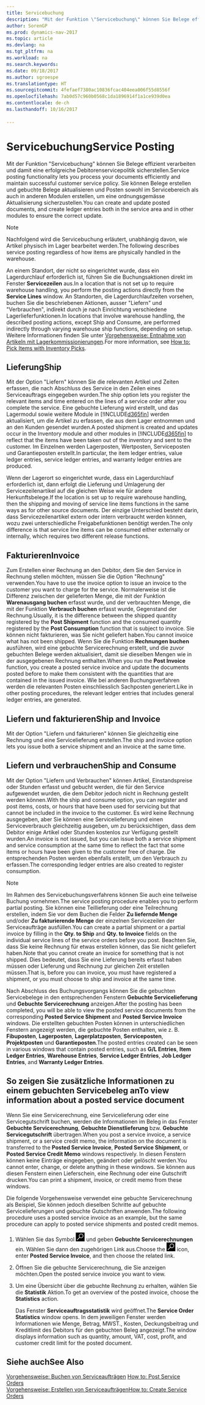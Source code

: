 ```yaml
---
title: Servicebuchung
description: "Mit der Funktion \"Servicebuchung\" können Sie Belege effizient verarbeiten und damit eine erfolgreiche Debitorenservicepolitik sicherstellen. Sie können Belege erstellen und gebuchte Belege aktualisieren und Posten sowohl im Servicebereich als auch in anderen Modulen erstellen, um eine ordnungsgemässe Aktualisierung sicherzustellen."
author: SorenGP
ms.prod: dynamics-nav-2017
ms.topic: article
ms.devlang: na
ms.tgt_pltfrm: na
ms.workload: na
ms.search.keywords: 
ms.date: 09/18/2017
ms.author: sgroespe
ms.translationtype: HT
ms.sourcegitcommit: 4fefaef7380ac10836fcac404eea006f55d8556f
ms.openlocfilehash: 7ab0d57c960b0568c1da1896914f1a1ce939d0ea
ms.contentlocale: de-ch
ms.lasthandoff: 10/16/2017

---
```

# <a name="service-posting"></a><span data-ttu-id="65b81-104">Servicebuchung</span><span class="sxs-lookup"><span data-stu-id="65b81-104">Service Posting</span></span>
<span data-ttu-id="65b81-105">Mit der Funktion "Servicebuchung" können Sie Belege effizient verarbeiten und damit eine erfolgreiche Debitorenservicepolitik sicherstellen.</span><span class="sxs-lookup"><span data-stu-id="65b81-105">Service posting functionality lets you process your documents efficiently and maintain successful customer service policy.</span></span> <span data-ttu-id="65b81-106">Sie können Belege erstellen und gebuchte Belege aktualisieren und Posten sowohl im Servicebereich als auch in anderen Modulen erstellen, um eine ordnungsgemässe Aktualisierung sicherzustellen.</span><span class="sxs-lookup"><span data-stu-id="65b81-106">You can create and update posted documents, and create ledger entries both in the service area and in other modules to ensure the correct update.</span></span>  

> [!NOTE]  
>  <span data-ttu-id="65b81-107">Nachfolgend wird die Servicebuchung erläutert, unabhängig davon, wie Artikel physisch im Lager bearbeitet werden.</span><span class="sxs-lookup"><span data-stu-id="65b81-107">The following describes service posting regardless of how items are physically handled in the warehouse.</span></span>  
>   
>  <span data-ttu-id="65b81-108">An einem Standort, der nicht so eingerichtet wurde, dass ein Lagerdurchlauf erforderlich ist, führen Sie die Buchungsaktionen direkt im Fenster **Servicezeilen**  aus.</span><span class="sxs-lookup"><span data-stu-id="65b81-108">In a location that is not set up to require warehouse handling, you perform the posting actions directly from the **Service Lines** window.</span></span> <span data-ttu-id="65b81-109">An Standorten, die Lagerdurchlaufzeiten vorsehen, buchen Sie die beschriebenen Aktionen, ausser "Liefern" und "Verbrauchen", indirekt durch je nach Einrichtung verschiedene Lagerlieferfunktionen.</span><span class="sxs-lookup"><span data-stu-id="65b81-109">In locations that involve warehouse handling, the described posting actions, except Ship and Consume, are performed indirectly through varying warehouse ship functions, depending on setup.</span></span> <span data-ttu-id="65b81-110">Weitere Informationen finden Sie unter [Vorgehensweise: Entnahme von Artikeln mit Lagerkommissionierungen](warehouse-how-to-pick-items-with-inventory-picks.md).</span><span class="sxs-lookup"><span data-stu-id="65b81-110">For more information, see [How to: Pick Items with Inventory Picks](warehouse-how-to-pick-items-with-inventory-picks.md).</span></span>  

## <a name="ship"></a><span data-ttu-id="65b81-111">Lieferung</span><span class="sxs-lookup"><span data-stu-id="65b81-111">Ship</span></span>  
<span data-ttu-id="65b81-112">Mit der Option "Liefern" können Sie die relevanten Artikel und Zeiten erfassen, die nach Abschluss des Service in den Zeilen eines Serviceauftrags eingegeben wurden.</span><span class="sxs-lookup"><span data-stu-id="65b81-112">The ship option lets you register the relevant items and time entered on the lines of a service order after you complete the service.</span></span> <span data-ttu-id="65b81-113">Eine gebuchte Lieferung wird erstellt, und das Lagermodul sowie weitere Module in [!INCLUDE[d365fin](includes/d365fin_md.md)] werden aktualisiert, um die Artikel zu erfassen, die aus dem Lager entnommen und an den Kunden gesendet wurden.</span><span class="sxs-lookup"><span data-stu-id="65b81-113">A posted shipment is created and updates occur in the Inventory module and other modules in [!INCLUDE[d365fin](includes/d365fin_md.md)] to reflect that the items have been taken out of the inventory and sent to the customer.</span></span> <span data-ttu-id="65b81-114">Im Einzelnen werden Lagerposten, Wertposten, Serviceposten und Garantieposten erstellt.</span><span class="sxs-lookup"><span data-stu-id="65b81-114">In particular, the item ledger entries, value ledger entries, service ledger entries, and warranty ledger entries are produced.</span></span>  

<span data-ttu-id="65b81-115">Wenn der Lagerort so eingerichtet wurde, dass ein Lagerdurchlauf erforderlich ist, dann erfolgt die Lieferung und Umlagerung der Servicezeilenartikel auf die gleichen Weise wie für andere Herkunftsbelege.</span><span class="sxs-lookup"><span data-stu-id="65b81-115">If the location is set up to require warehouse handling, then the shipping and moving of service line items functions in the same ways as for other source documents.</span></span> <span data-ttu-id="65b81-116">Der einzige Unterschied besteht darin, dass Servicezeilenartikel extern oder intern verbraucht werden können, wozu zwei unterschiedliche Freigabefunktionen benötigt werden.</span><span class="sxs-lookup"><span data-stu-id="65b81-116">The only difference is that service line items can be consumed either externally or internally, which requires two different release functions.</span></span>

## <a name="invoice"></a><span data-ttu-id="65b81-117">Fakturieren</span><span class="sxs-lookup"><span data-stu-id="65b81-117">Invoice</span></span>  
<span data-ttu-id="65b81-118">Zum Erstellen einer Rechnung an den Debitor, dem Sie den Service in Rechnung stellen möchten, müssen Sie die Option "Rechnung" verwenden.</span><span class="sxs-lookup"><span data-stu-id="65b81-118">You have to use the invoice option to issue an invoice to the customer you want to charge for the service.</span></span> <span data-ttu-id="65b81-119">Normalerweise ist die Differenz zwischen der gelieferten Menge, die mit der Funktion **Warenausgang buchen** erfasst wurde, und der verbrauchten Menge, die mit der Funktion **Verbrauch buchen** erfasst wurde, Gegenstand der Rechnung.</span><span class="sxs-lookup"><span data-stu-id="65b81-119">Usually, it is the difference between the shipped quantity registered by the **Post Shipment** function and the consumed quantity registered by the **Post Consumption** function that is subject to invoice.</span></span> <span data-ttu-id="65b81-120">Sie können nicht fakturieren, was Sie nicht geliefert haben.</span><span class="sxs-lookup"><span data-stu-id="65b81-120">You cannot invoice what has not been shipped.</span></span> <span data-ttu-id="65b81-121">Wenn Sie die Funktion **Rechnungen buchen** ausführen, wird eine gebuchte Servicerechnung erstellt, und die zuvor gebuchten Belege werden aktualisiert, damit sie dieselben Mengen wie in der ausgegebenen Rechnung enthalten.</span><span class="sxs-lookup"><span data-stu-id="65b81-121">When you run the **Post Invoice** function, you create a posted service invoice and update the documents posted before to make them consistent with the quantities that are contained in the issued invoice.</span></span> <span data-ttu-id="65b81-122">Wie bei anderen Buchungsverfahren werden die relevanten Posten einschliesslich Sachposten generiert.</span><span class="sxs-lookup"><span data-stu-id="65b81-122">Like in other posting procedures, the relevant ledger entries that includes general ledger entries, are generated.</span></span>  

## <a name="ship-and-invoice"></a><span data-ttu-id="65b81-123">Liefern und fakturieren</span><span class="sxs-lookup"><span data-stu-id="65b81-123">Ship and Invoice</span></span>  
<span data-ttu-id="65b81-124">Mit der Option "Liefern und fakturieren" können Sie gleichzeitig eine Rechnung und eine Servicelieferung erstellen.</span><span class="sxs-lookup"><span data-stu-id="65b81-124">The ship and invoice option lets you issue both a service shipment and an invoice at the same time.</span></span>  

## <a name="ship-and-consume"></a><span data-ttu-id="65b81-125">Liefern und verbrauchen</span><span class="sxs-lookup"><span data-stu-id="65b81-125">Ship and Consume</span></span>  
<span data-ttu-id="65b81-126">Mit der Option "Liefern und Verbrauchen" können Artikel, Einstandspreise oder Stunden erfasst und gebucht werden, die für den Service aufgewendet wurden, die dem Debitor jedoch nicht in Rechnung gestellt werden können.</span><span class="sxs-lookup"><span data-stu-id="65b81-126">With the ship and consume option, you can register and post items, costs, or hours that have been used for servicing but that cannot be included in the invoice to the customer.</span></span> <span data-ttu-id="65b81-127">Es wird keine Rechnung ausgegeben, aber Sie können eine Servicelieferung und einen Serviceverbrauch gleichzeitig ausgeben, um zu berücksichtigen, dass dem Debitor einige Artikel oder Stunden kostenlos zur Verfügung gestellt wurden.</span><span class="sxs-lookup"><span data-stu-id="65b81-127">An invoice is not issued, but you can issue both a service shipment and service consumption at the same time to reflect the fact that some items or hours have been given to the customer free of charge.</span></span> <span data-ttu-id="65b81-128">Die entsprechenden Posten werden ebenfalls erstellt, um den Verbrauch zu erfassen.</span><span class="sxs-lookup"><span data-stu-id="65b81-128">The corresponding ledger entries are also created to register consumption.</span></span>  

> [!NOTE]  
>  <span data-ttu-id="65b81-129">Im Rahmen des Servicebuchungsverfahrens können Sie auch eine teilweise Buchung vornehmen.</span><span class="sxs-lookup"><span data-stu-id="65b81-129">The service posting procedure enables you to perform partial posting.</span></span> <span data-ttu-id="65b81-130">Sie können eine Teillieferung oder eine Teilrechnung erstellen, indem Sie vor dem Buchen die Felder **Zu liefernde Menge** und/oder **Zu fakturierende Menge** der einzelnen Servicezeilen der Serviceaufträge ausfüllen.</span><span class="sxs-lookup"><span data-stu-id="65b81-130">You can create a partial shipment or a partial invoice by filling in the **Qty. to Ship** and **Qty. to Invoice** fields on the individual service lines of the service orders before you post.</span></span> <span data-ttu-id="65b81-131">Beachten Sie, dass Sie keine Rechnung für etwas erstellen können, das Sie nicht geliefert haben.</span><span class="sxs-lookup"><span data-stu-id="65b81-131">Note that you cannot create an invoice for something that is not shipped.</span></span> <span data-ttu-id="65b81-132">Dies bedeutet, dass Sie eine Lieferung bereits erfasst haben müssen oder Lieferung und Rechnung zur gleichen Zeit erstellen müssen.</span><span class="sxs-lookup"><span data-stu-id="65b81-132">That is, before you can invoice, you must have registered a shipment, or you must choose to ship and invoice at the same time.</span></span>  

<span data-ttu-id="65b81-133">Nach Abschluss des Buchungsvorgangs können Sie die gebuchten Servicebelege in den entsprechenden Fenstern **Gebuchte Servicelieferung** und **Gebuchte Servicerechnung** anzeigen.</span><span class="sxs-lookup"><span data-stu-id="65b81-133">After the posting has been completed, you will be able to view the posted service documents from the corresponding **Posted Service Shipment** and **Posted Service Invoice** windows.</span></span> <span data-ttu-id="65b81-134">Die erstellten gebuchten Posten können in unterschiedlichen Fenstern angezeigt werden, die gebuchte Posten enthalten, wie z. B. **Fibuposten**, **Lagerposten**, **Lagerplatzposten**, **Serviceposten**, **Projektposten** und **Garantieposten**.</span><span class="sxs-lookup"><span data-stu-id="65b81-134">The posted entries created can be seen in various windows that contain posted entries, such as **G/L Entries**, **Item Ledger Entries**, **Warehouse Entries**, **Service Ledger Entries**, **Job Ledger Entries**, and **Warranty Ledger Entries**.</span></span>  

## <a name="to-view-information-about-a-posted-service-document"></a><span data-ttu-id="65b81-135">So zeigen Sie zusätzliche Informationen zu einem gebuchten Servicebeleg an</span><span class="sxs-lookup"><span data-stu-id="65b81-135">To view information about a posted service document</span></span>  
<span data-ttu-id="65b81-136">Wenn Sie eine Servicerechnung, eine Servicelieferung oder eine Servicegutschrift buchen, werden die Informationen im Beleg in das Fenster **Gebuchte Servicerechnung**, **Gebuchte Dienstlieferung** bzw. **Gebuchte Servicegutschrift** übertragen.</span><span class="sxs-lookup"><span data-stu-id="65b81-136">When you post a service invoice, a service shipment, or a service credit memo, the information on the document is transferred to the **Posted Service Invoice**, **Posted Service Shipment**, or **Posted Service Credit Memo** windows respectively.</span></span> <span data-ttu-id="65b81-137">In diesen Fenstern können keine Einträge eingegeben, geändert oder gelöscht werden.</span><span class="sxs-lookup"><span data-stu-id="65b81-137">You cannot enter, change, or delete anything in these windows.</span></span> <span data-ttu-id="65b81-138">Sie können aus diesen Fenstern einen Lieferschein, eine Rechnung oder eine Gutschrift drucken.</span><span class="sxs-lookup"><span data-stu-id="65b81-138">You can print a shipment, invoice, or credit memo from these windows.</span></span>  

<span data-ttu-id="65b81-139">Die folgende Vorgehensweise verwendet eine gebuchte Servicerechnung als Beispiel, Sie können jedoch dieselben Schritte auf gebuchte Servicelieferungen und gebuchte Gutschriften anwenden.</span><span class="sxs-lookup"><span data-stu-id="65b81-139">The following procedure uses a posted service invoice as an example, but the same procedure can apply to posted service shipments and posted credit memos.</span></span>  

1. <span data-ttu-id="65b81-140">Wählen Sie das Symbol ![Nach Seite oder Bericht suchen](media/ui-search/search_small.png "Nach Seite oder Bericht suchen") und geben **Gebuchte Servicerechnungen** ein. Wählen Sie dann den zugehörigen Link aus.</span><span class="sxs-lookup"><span data-stu-id="65b81-140">Choose the ![Search for Page or Report](media/ui-search/search_small.png "Search for Page or Report icon") icon, enter **Posted Service Invoice**, and then choose the related link.</span></span>  
2. <span data-ttu-id="65b81-141">Öffnen Sie die gebuchte Servicerechnung, die Sie anzeigen möchten.</span><span class="sxs-lookup"><span data-stu-id="65b81-141">Open the posted service invoice you want to view.</span></span>  
3. <span data-ttu-id="65b81-142">Um eine Übersicht über die gebuchte Rechnung zu erhalten, wählen Sie die **Statistik** Aktion.</span><span class="sxs-lookup"><span data-stu-id="65b81-142">To get an overview of the posted invoice, choose the **Statistics** action.</span></span>  

    <span data-ttu-id="65b81-143">Das Fenster **Serviceauftragsstatistik** wird geöffnet.</span><span class="sxs-lookup"><span data-stu-id="65b81-143">The **Service Order Statistics** window opens.</span></span> <span data-ttu-id="65b81-144">In dem jeweiligen Fenster werden Informationen wie Menge, Betrag, MWST., Kosten, Deckungsbeitrag und Kreditlimit des Debitors für den gebuchten Beleg angezeigt.</span><span class="sxs-lookup"><span data-stu-id="65b81-144">The window displays information such as quantity, amount, VAT, cost, profit, and customer credit limit for the posted document.</span></span>

## <a name="see-also"></a><span data-ttu-id="65b81-145">Siehe auch</span><span class="sxs-lookup"><span data-stu-id="65b81-145">See Also</span></span>  
<span data-ttu-id="65b81-146">[Vorgehensweise: Buchen von Serviceaufträgen](service-how-to-post-service-orders.md) </span><span class="sxs-lookup"><span data-stu-id="65b81-146">[How to: Post Service Orders](service-how-to-post-service-orders.md) </span></span>  
[<span data-ttu-id="65b81-147">Vorgehensweise: Erstellen von Serviceaufträgen</span><span class="sxs-lookup"><span data-stu-id="65b81-147">How to: Create Service Orders</span></span>](service-how-to-create-service-orders.md)

